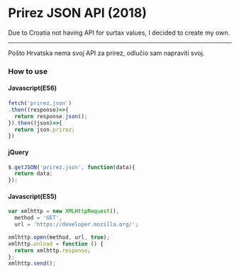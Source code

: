 # Prirez JSON API (2018)

Due to Croatia not having API for surtax values, I decided to create my own. 

---

Pošto Hrvatska nema svoj API za prirez, odlučio sam napraviti svoj.

### How to use

#### Javascript(ES6)
``` javascript
fetch('prirez.json')
.then((response)=>{
  return response.json();
}).then((json)=>{
  return json.prirez;
})
```
#### jQuery
``` javascript 
$.getJSON('prirez.json', function(data){
  return data;
});
```
#### Javascript(ES5)
``` javascript 
var xmlhttp = new XMLHttpRequest(),
  method = 'GET',
  url = 'https://developer.mozilla.org/';

xmlhttp.open(method, url, true);
xmlhttp.onload = function () {
  return xmlhttp.response;
};
xmlhttp.send();
```